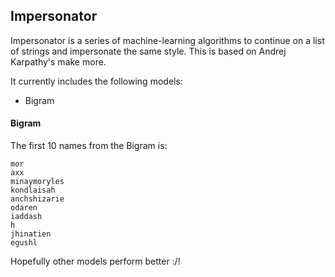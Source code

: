 ## Impersonator
Impersonator is a series of machine-learning algorithms to continue on a list of strings and impersonate the same style.
This is based on Andrej Karpathy's make more.

It currently includes the following models:
- Bigram


#### Bigram

The first 10 names from the Bigram is:

```
mor
axx
minaymoryles
kondlaisah
anchshizarie
odaren
iaddash
h
jhinatien
egushl
```

Hopefully other models perform better :/!